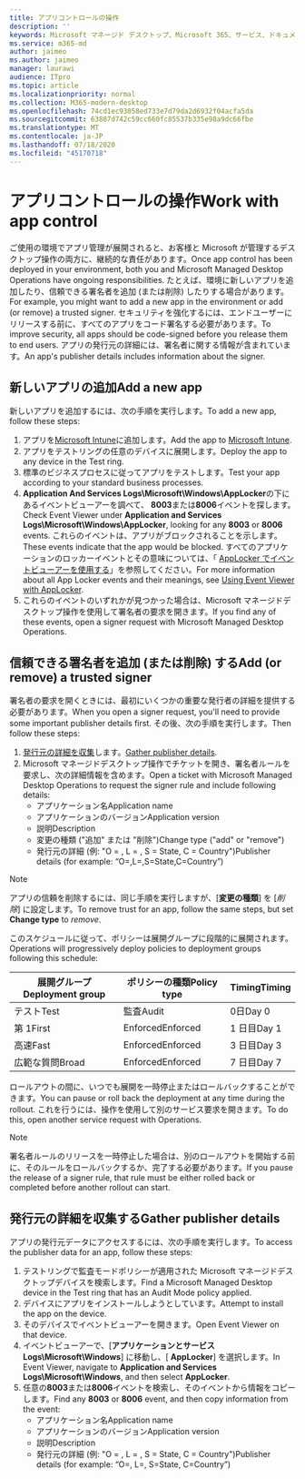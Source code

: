 ```yaml
---
title: アプリコントロールの操作
description: ''
keywords: Microsoft マネージド デスクトップ、Microsoft 365、サービス、ドキュメント
ms.service: m365-md
author: jaimeo
ms.author: jaimeo
manager: laurawi
audience: ITpro
ms.topic: article
ms.localizationpriority: normal
ms.collection: M365-modern-desktop
ms.openlocfilehash: 74cd1ec93058ed733e7d79da2d6932f04acfa5da
ms.sourcegitcommit: 63887d742c59cc660fc85537b335e98a9dc66fbe
ms.translationtype: MT
ms.contentlocale: ja-JP
ms.lasthandoff: 07/18/2020
ms.locfileid: "45170718"
---
```

# <a name="work-with-app-control"></a><span data-ttu-id="90d46-103">アプリコントロールの操作</span><span class="sxs-lookup"><span data-stu-id="90d46-103">Work with app control</span></span>

<span data-ttu-id="90d46-104">ご使用の環境でアプリ管理が展開されると、お客様と Microsoft が管理するデスクトップ操作の両方に、継続的な責任があります。</span><span class="sxs-lookup"><span data-stu-id="90d46-104">Once app control has been deployed in your environment, both you and Microsoft Managed Desktop Operations have ongoing responsibilities.</span></span> <span data-ttu-id="90d46-105">たとえば、環境に新しいアプリを追加したり、信頼できる署名者を追加 (または削除) したりする場合があります。</span><span class="sxs-lookup"><span data-stu-id="90d46-105">For example, you might want to add a new app in the environment or add (or remove) a trusted signer.</span></span> <span data-ttu-id="90d46-106">セキュリティを強化するには、エンドユーザーにリリースする前に、すべてのアプリをコード署名する必要があります。</span><span class="sxs-lookup"><span data-stu-id="90d46-106">To improve security, all apps should be code-signed before you release them to end users.</span></span> <span data-ttu-id="90d46-107">アプリの発行元の詳細には、署名者に関する情報が含まれています。</span><span class="sxs-lookup"><span data-stu-id="90d46-107">An app's publisher details includes information about the signer.</span></span>


## <a name="add-a-new-app"></a><span data-ttu-id="90d46-108">新しいアプリの追加</span><span class="sxs-lookup"><span data-stu-id="90d46-108">Add a new app</span></span>

<span data-ttu-id="90d46-109">新しいアプリを追加するには、次の手順を実行します。</span><span class="sxs-lookup"><span data-stu-id="90d46-109">To add a new app, follow these steps:</span></span>

1. <span data-ttu-id="90d46-110">アプリを[Microsoft Intune](https://docs.microsoft.com/mem/intune/apps/apps-win32-app-management)に追加します。</span><span class="sxs-lookup"><span data-stu-id="90d46-110">Add the app to [Microsoft Intune](https://docs.microsoft.com/mem/intune/apps/apps-win32-app-management).</span></span>
2. <span data-ttu-id="90d46-111">アプリをテストリングの任意のデバイスに展開します。</span><span class="sxs-lookup"><span data-stu-id="90d46-111">Deploy the app to any device in the Test ring.</span></span> 
3. <span data-ttu-id="90d46-112">標準のビジネスプロセスに従ってアプリをテストします。</span><span class="sxs-lookup"><span data-stu-id="90d46-112">Test your app according to your standard business processes.</span></span> 
4. <span data-ttu-id="90d46-113">**Application And Services Logs\Microsoft\Windows\AppLocker**の下にあるイベントビューアーを調べて、 **8003**または**8006**イベントを探します。</span><span class="sxs-lookup"><span data-stu-id="90d46-113">Check Event Viewer under **Application and Services Logs\Microsoft\Windows\AppLocker**, looking for any **8003** or **8006** events.</span></span> <span data-ttu-id="90d46-114">これらのイベントは、アプリがブロックされることを示します。</span><span class="sxs-lookup"><span data-stu-id="90d46-114">These events indicate that the app would be blocked.</span></span> <span data-ttu-id="90d46-115">すべてのアプリケーションのロッカーイベントとその意味については、「 [AppLocker でイベントビューアーを使用する](https://docs.microsoft.com/windows/security/threat-protection/windows-defender-application-control/applocker/using-event-viewer-with-applocker)」を参照してください。</span><span class="sxs-lookup"><span data-stu-id="90d46-115">For more information about all App Locker events and their meanings, see [Using Event Viewer with AppLocker](https://docs.microsoft.com/windows/security/threat-protection/windows-defender-application-control/applocker/using-event-viewer-with-applocker).</span></span>
5. <span data-ttu-id="90d46-116">これらのイベントのいずれかが見つかった場合は、Microsoft マネージドデスクトップ操作を使用して署名者の要求を開きます。</span><span class="sxs-lookup"><span data-stu-id="90d46-116">If you find any of these events, open a signer request with Microsoft Managed Desktop Operations.</span></span>

## <a name="add-or-remove-a-trusted-signer"></a><span data-ttu-id="90d46-117">信頼できる署名者を追加 (または削除) する</span><span class="sxs-lookup"><span data-stu-id="90d46-117">Add (or remove) a trusted signer</span></span>

<span data-ttu-id="90d46-118">署名者の要求を開くときには、最初にいくつかの重要な発行者の詳細を提供する必要があります。</span><span class="sxs-lookup"><span data-stu-id="90d46-118">When you open a signer request, you'll need to provide some important publisher details first.</span></span> <span data-ttu-id="90d46-119">その後、次の手順を実行します。</span><span class="sxs-lookup"><span data-stu-id="90d46-119">Then follow these steps:</span></span>

1. <span data-ttu-id="90d46-120">[発行元の詳細を収集](#gather-publisher-details)します。</span><span class="sxs-lookup"><span data-stu-id="90d46-120">[Gather publisher details](#gather-publisher-details).</span></span>
2. <span data-ttu-id="90d46-121">Microsoft マネージドデスクトップ操作でチケットを開き、署名者ルールを要求し、次の詳細情報を含めます。</span><span class="sxs-lookup"><span data-stu-id="90d46-121">Open a ticket with Microsoft Managed Desktop Operations to request the signer rule and include following details:</span></span>  
    - <span data-ttu-id="90d46-122">アプリケーション名</span><span class="sxs-lookup"><span data-stu-id="90d46-122">Application name</span></span> 
    - <span data-ttu-id="90d46-123">アプリケーションのバージョン</span><span class="sxs-lookup"><span data-stu-id="90d46-123">Application version</span></span> 
    - <span data-ttu-id="90d46-124">説明</span><span class="sxs-lookup"><span data-stu-id="90d46-124">Description</span></span> 
    - <span data-ttu-id="90d46-125">変更の種類 ("追加" または "削除")</span><span class="sxs-lookup"><span data-stu-id="90d46-125">Change type ("add" or "remove")</span></span>  
    - <span data-ttu-id="90d46-126">発行元の詳細 (例: "O = <publisher name> , L = <location> , S = State, C = Country")</span><span class="sxs-lookup"><span data-stu-id="90d46-126">Publisher details (for example: “O=<publisher name>,L=<location>,S=State,C=Country”)</span></span> 

> [!NOTE]
> <span data-ttu-id="90d46-127">アプリの信頼を削除するには、同じ手順を実行しますが、[**変更の種類**] を [*削除*] に設定します。</span><span class="sxs-lookup"><span data-stu-id="90d46-127">To remove trust for an app, follow the same steps, but set **Change type** to *remove*.</span></span>

<span data-ttu-id="90d46-128">このスケジュールに従って、ポリシーは展開グループに段階的に展開されます。</span><span class="sxs-lookup"><span data-stu-id="90d46-128">Operations will progressively deploy policies to deployment groups following this schedule:</span></span>


|<span data-ttu-id="90d46-129">展開グループ</span><span class="sxs-lookup"><span data-stu-id="90d46-129">Deployment group</span></span>  |<span data-ttu-id="90d46-130">ポリシーの種類</span><span class="sxs-lookup"><span data-stu-id="90d46-130">Policy type</span></span>  |<span data-ttu-id="90d46-131">Timing</span><span class="sxs-lookup"><span data-stu-id="90d46-131">Timing</span></span>  |
|---------|---------|---------|
|<span data-ttu-id="90d46-132">テスト</span><span class="sxs-lookup"><span data-stu-id="90d46-132">Test</span></span>     |  <span data-ttu-id="90d46-133">監査</span><span class="sxs-lookup"><span data-stu-id="90d46-133">Audit</span></span>       |  <span data-ttu-id="90d46-134">0日</span><span class="sxs-lookup"><span data-stu-id="90d46-134">Day 0</span></span>       |
|<span data-ttu-id="90d46-135">第 1</span><span class="sxs-lookup"><span data-stu-id="90d46-135">First</span></span>     | <span data-ttu-id="90d46-136">Enforced</span><span class="sxs-lookup"><span data-stu-id="90d46-136">Enforced</span></span>        | <span data-ttu-id="90d46-137">1 日目</span><span class="sxs-lookup"><span data-stu-id="90d46-137">Day 1</span></span>        |
|<span data-ttu-id="90d46-138">高速</span><span class="sxs-lookup"><span data-stu-id="90d46-138">Fast</span></span>     | <span data-ttu-id="90d46-139">Enforced</span><span class="sxs-lookup"><span data-stu-id="90d46-139">Enforced</span></span>        |  <span data-ttu-id="90d46-140">3 日目</span><span class="sxs-lookup"><span data-stu-id="90d46-140">Day 3</span></span>       |
|<span data-ttu-id="90d46-141">広範な質問</span><span class="sxs-lookup"><span data-stu-id="90d46-141">Broad</span></span>     | <span data-ttu-id="90d46-142">Enforced</span><span class="sxs-lookup"><span data-stu-id="90d46-142">Enforced</span></span>        |  <span data-ttu-id="90d46-143">7 日目</span><span class="sxs-lookup"><span data-stu-id="90d46-143">Day 7</span></span>       |


<span data-ttu-id="90d46-144">ロールアウトの間に、いつでも展開を一時停止またはロールバックすることができます。</span><span class="sxs-lookup"><span data-stu-id="90d46-144">You can pause or roll back the deployment at any time during the rollout.</span></span> <span data-ttu-id="90d46-145">これを行うには、操作を使用して別のサービス要求を開きます。</span><span class="sxs-lookup"><span data-stu-id="90d46-145">To do this, open another service request with Operations.</span></span>

> [!NOTE]
> <span data-ttu-id="90d46-146">署名者ルールのリリースを一時停止した場合は、別のロールアウトを開始する前に、そのルールをロールバックするか、完了する必要があります。</span><span class="sxs-lookup"><span data-stu-id="90d46-146">If you pause the release of a signer rule, that rule must be either rolled back or completed before another rollout can start.</span></span>

## <a name="gather-publisher-details"></a><span data-ttu-id="90d46-147">発行元の詳細を収集する</span><span class="sxs-lookup"><span data-stu-id="90d46-147">Gather publisher details</span></span>

<span data-ttu-id="90d46-148">アプリの発行元データにアクセスするには、次の手順を実行します。</span><span class="sxs-lookup"><span data-stu-id="90d46-148">To access the publisher data for an app, follow these steps:</span></span>

1. <span data-ttu-id="90d46-149">テストリングで監査モードポリシーが適用された Microsoft マネージドデスクトップデバイスを検索します。</span><span class="sxs-lookup"><span data-stu-id="90d46-149">Find a Microsoft Managed Desktop device in the Test ring that has an Audit Mode policy applied.</span></span> 
2. <span data-ttu-id="90d46-150">デバイスにアプリをインストールしようとしています。</span><span class="sxs-lookup"><span data-stu-id="90d46-150">Attempt to install the app on the device.</span></span>
3. <span data-ttu-id="90d46-151">そのデバイスでイベントビューアーを開きます。</span><span class="sxs-lookup"><span data-stu-id="90d46-151">Open Event Viewer on that device.</span></span> 
4. <span data-ttu-id="90d46-152">イベントビューアーで、[**アプリケーションとサービス Logs\Microsoft\Windows**] に移動し、[ **AppLocker**] を選択します。</span><span class="sxs-lookup"><span data-stu-id="90d46-152">In Event Viewer, navigate to **Application and Services Logs\Microsoft\Windows**, and then select **AppLocker**.</span></span> 
5. <span data-ttu-id="90d46-153">任意の**8003**または**8006**イベントを検索し、そのイベントから情報をコピーします。</span><span class="sxs-lookup"><span data-stu-id="90d46-153">Find any **8003** or **8006** event, and then copy information from the event:</span></span> 
    - <span data-ttu-id="90d46-154">アプリケーション名</span><span class="sxs-lookup"><span data-stu-id="90d46-154">Application name</span></span> 
    - <span data-ttu-id="90d46-155">アプリケーションのバージョン</span><span class="sxs-lookup"><span data-stu-id="90d46-155">Application version</span></span> 
    - <span data-ttu-id="90d46-156">説明</span><span class="sxs-lookup"><span data-stu-id="90d46-156">Description</span></span> 
    - <span data-ttu-id="90d46-157">発行元の詳細 (例: "O = <publisher name> , L = <location> , S = State, C = Country")</span><span class="sxs-lookup"><span data-stu-id="90d46-157">Publisher details (for example: “O=<publisher name>, L=<location>, S=State, C=Country”)</span></span> 